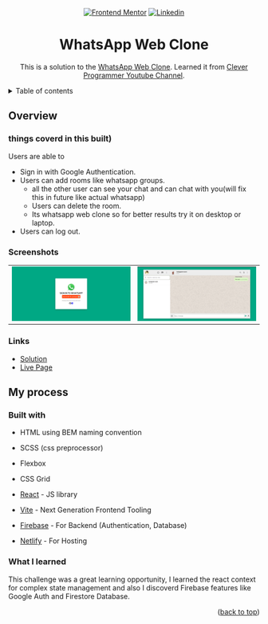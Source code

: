 <div id="top"></div>
<div align="center">

<a href="https://www.frontendmentor.io/profile/UsamaBinKashif"><img src="https://img.shields.io/badge/-Frontend%20Mentor-brightgreen?style=for-the-badge" alt="Frontend Mentor" /></a>
<a href="https://www.linkedin.com/in/usamabinkashif/"><img src="https://img.shields.io/badge/Linkedin-1DA1F2?style=for-the-badge&logo=linkedin&logoColor=white" alt="Linkedin" /></a>

# WhatsApp Web Clone

This is a solution to the [WhatsApp Web Clone](https://wwc-usamabinkashif.netlify.app/). Learned it from [Clever Programmer Youtube Channel](https://www.youtube.com/watch?v=pUxrDcITyjg&t=11954s&ab_channel=CleverProgrammer).

</div>

<details>
<summary>Table of contents</summary>

- [Overview](#overview)
  - [The challenge](#things coverd in this built)
  - [Screenshots](#screenshots)
  - [Links](#links)
- [My process](#my-process)
  - [Built with](#built-with)
  - [What I learned](#what-i-learned)

</details>

## Overview

### things coverd in this built)

Users are able to

- Sign in with Google Authentication.
- Users can add rooms like whatsapp groups.
  - all the other user can see your chat and can chat with you(will fix this in future like actual whatsapp)
  - Users can delete the room.
  - Its whatsapp web clone so for better results try it on desktop or laptop.
- Users can log out.

### Screenshots

<table>
        <tr>
		    <td>
                <img src="./screenshots/ss.PNG"
                    alt="solution" width="100%" title="solution"  />
            </td>
          <td>
                <img src="./screenshots/ssd.PNG"
                    alt="solution" width="100%" title="solution"/>
            </td>
        </tr>
</table>

### Links

- [Solution](https://github.com/UsamaBinKashif/whatsapp-web-clone)
- [Live Page](https://wwc-usamabinkashif.netlify.app/)

## My process

### Built with

- HTML using BEM naming convention
- SCSS (css preprocessor)
- Flexbox
- CSS Grid
- [React](https://reactjs.org/) - JS library
- [Vite](https://vitejs.dev/) - Next Generation Frontend Tooling

- [Firebase](https://firebase.google.com/) - For Backend (Authentication, Database)

- [Netlify](https://www.netlify.com/) - For Hosting

### What I learned

This challenge was a great learning opportunity, I learned the react context for complex state management and also I discoverd Firebase features like Google Auth and Firestore Database.

<p align="right">(<a href="#top">back to top</a>)</p>
